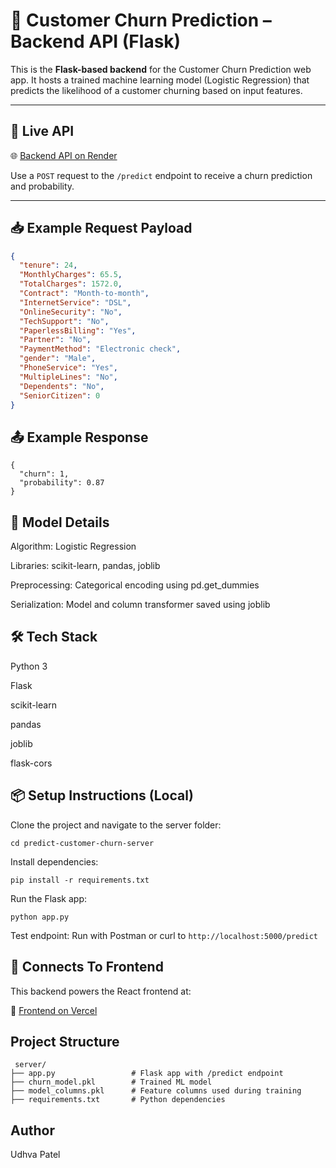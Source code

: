 # 🔧 Customer Churn Prediction – Backend API (Flask)

This is the **Flask-based backend** for the Customer Churn Prediction web app. It hosts a trained machine learning model (Logistic Regression) that predicts the likelihood of a customer churning based on input features.

---

## 🚀 Live API

🌐 [Backend API on Render](https://predict-customer-churn-server.onrender.com/predict)

Use a `POST` request to the `/predict` endpoint to receive a churn prediction and probability.

---

## 📥 Example Request Payload

```json
{
  "tenure": 24,
  "MonthlyCharges": 65.5,
  "TotalCharges": 1572.0,
  "Contract": "Month-to-month",
  "InternetService": "DSL",
  "OnlineSecurity": "No",
  "TechSupport": "No",
  "PaperlessBilling": "Yes",
  "Partner": "No",
  "PaymentMethod": "Electronic check",
  "gender": "Male",
  "PhoneService": "Yes",
  "MultipleLines": "No",
  "Dependents": "No",
  "SeniorCitizen": 0
}
```
## 📤 Example Response
```
{
  "churn": 1,
  "probability": 0.87
}
```
## 🧠 Model Details
Algorithm: Logistic Regression

Libraries: scikit-learn, pandas, joblib

Preprocessing: Categorical encoding using pd.get_dummies

Serialization: Model and column transformer saved using joblib


## 🛠️ Tech Stack
Python 3

Flask

scikit-learn

pandas

joblib

flask-cors
## 📦 Setup Instructions (Local)
Clone the project and navigate to the server folder:
```
cd predict-customer-churn-server
```

Install dependencies:
```
pip install -r requirements.txt
```

Run the Flask app:
```
python app.py
```

Test endpoint:
Run with Postman or curl to ```http://localhost:5000/predict```

## 🔗 Connects To Frontend
This backend powers the React frontend at:

🔗 [Frontend on Vercel](https://predict-customer-churn.vercel.app/)
 ## Project Structure
```
 server/
├── app.py                 # Flask app with /predict endpoint
├── churn_model.pkl        # Trained ML model
├── model_columns.pkl      # Feature columns used during training
├── requirements.txt       # Python dependencies
```
## Author 
Udhva Patel
